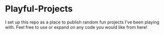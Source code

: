 Playful-Projects
================

I set up this repo as a place to publish random fun projects I’ve been playing with. Feel free to use or expand on any code you would like from here!
